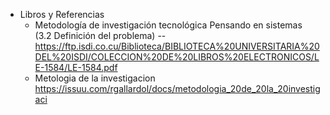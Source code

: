 
* Libros y Referencias
  * Metodología de investigación tecnológica Pensando en sistemas (3.2 Definición del problema)
    -- https://ftp.isdi.co.cu/Biblioteca/BIBLIOTECA%20UNIVERSITARIA%20DEL%20ISDI/COLECCION%20DE%20LIBROS%20ELECTRONICOS/LE-1584/LE-1584.pdf
  * Metologia de la investigacion https://issuu.com/rgallardol/docs/metodologia_20de_20la_20investigaci
